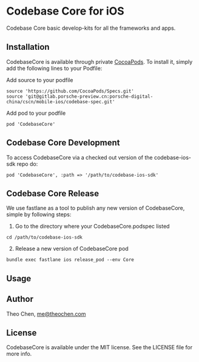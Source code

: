 # Codebase Core for iOS

Codebase Core basic develop-kits for all the frameworks and apps.

## Installation

CodebaseCore is available through private [CocoaPods](https://cocoapods.org). To install
it, simply add the following lines to your Podfile:

Add source to your podfile
```
source 'https://github.com/CocoaPods/Specs.git'
source 'git@gitlab.porsche-preview.cn:porsche-digital-china/cscn/mobile-ios/codebase-spec.git'
```

Add pod to your podfile
```
pod 'CodebaseCore'
```


## Codebase Core Development

To access CodebaseCore via a checked out version of the codebase-ios-sdk repo do:

```
pod 'CodebaseCore', :path => '/path/to/codebase-ios-sdk'
```

## Codebase Core Release

We use fastlane as a tool to publish any new version of CodebaseCore, simple by following steps:
1. Go to the directory where your CodebaseCore.podspec listed
```
cd /path/to/codebase-ios-sdk
```

2. Release a new version of CodebaseCore pod
```
bundle exec fastlane ios release_pod --env Core
```

## Usage

## Author

Theo Chen, me@theochen.com

## License

CodebaseCore is available under the MIT license. See the LICENSE file for more info.
